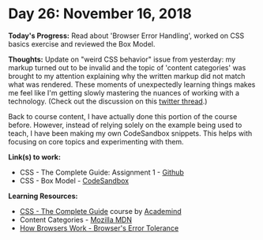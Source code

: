 # Day 26: November 16, 2018

**Today's Progress:** Read about 'Browser Error Handling', worked on CSS basics exercise and reviewed the Box Model.

**Thoughts:** Update on "weird CSS behavior" issue from yesterday: my markup turned out to be invalid and the topic of 'content categories' was brought to my attention explaining why the written markup did not match what was rendered. These moments of unexpectedly learning things makes me feel like I'm getting slowly mastering the nuances of working with a technology. (Check out the discussion on this [twitter thread](https://twitter.com/_RyanRealMcCoy/status/1063446043034116100).)

Back to course content, I have actually done this portion of the course before. However, instead of relying solely on the example being used to teach, I have been making my own CodeSandbox snippets. This helps with focusing on core topics and experimenting with them.

**Link(s) to work:**
* CSS - The Complete Guide: Assignment 1 - [Github](https://github.com/mccoyrjm/100-days-of-code/tree/master/work/css/css-the-complete-guide/assignment-1)
* CSS - Box Model - [CodeSandbox](https://codesandbox.io/embed/zljk9y683)

**Learning Resources:**
* [CSS - The Complete Guide](https://www.udemy.com/css-the-complete-guide-incl-flexbox-grid-sass/) course by [Academind](https://www.academind.com/)
* Content Categories - [Mozilla MDN](https://developer.mozilla.org/en-US/docs/Web/Guide/HTML/Content_categories)
* [How Browsers Work - Browser's Error Tolerance](https://www.html5rocks.com/en/tutorials/internals/howbrowserswork/#Browsers_error_tolerance)